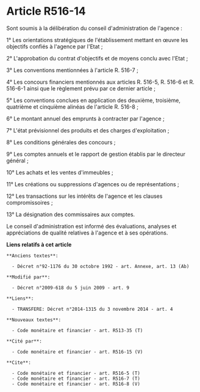 # Article R516-14

Sont soumis à la délibération du conseil d'administration de l'agence : 

1° Les orientations stratégiques de l'établissement mettant en œuvre les objectifs confiés à l'agence par l'Etat ; 

2° L'approbation du contrat d'objectifs et de moyens conclu avec l'Etat ; 

3° Les conventions mentionnées à l'article R. 516-7 ; 

4° Les concours financiers mentionnés aux articles R. 516-5, R. 516-6 et R. 516-6-1 ainsi que le règlement prévu par ce
dernier article ; 

5° Les conventions conclues en application des deuxième, troisième, quatrième et cinquième alinéas de l'article R. 516-8 ; 

6° Le montant annuel des emprunts à contracter par l'agence ; 

7° L'état prévisionnel des produits et des charges d'exploitation ; 

8° Les conditions générales des concours ; 

9° Les comptes annuels et le rapport de gestion établis par le directeur général ; 

10° Les achats et les ventes d'immeubles ; 

11° Les créations ou suppressions d'agences ou de représentations ; 

12° Les transactions sur les intérêts de l'agence et les clauses compromissoires ; 

13° La désignation des commissaires aux comptes. 

Le conseil d'administration est informé des évaluations, analyses et appréciations de qualité relatives à l'agence et à ses
opérations.

**Liens relatifs à cet article**

	**Anciens textes**:

	  - Décret n°92-1176 du 30 octobre 1992 - art. Annexe, art. 13 (Ab)

	**Modifié par**:

	  - Décret n°2009-618 du 5 juin 2009 - art. 9

	**Liens**:

	  - TRANSFERE: Décret n°2014-1315 du 3 novembre 2014 - art. 4

	**Nouveaux textes**:

	  - Code monétaire et financier - art. R513-35 (T)

	**Cité par**:

	  - Code monétaire et financier - art. R516-15 (V)

	**Cite**:

	  - Code monétaire et financier - art. R516-5 (T)
	  - Code monétaire et financier - art. R516-7 (T)
	  - Code monétaire et financier - art. R516-8 (V)
